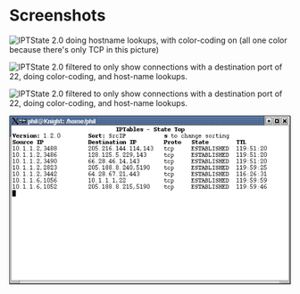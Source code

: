 # Screenshots

![IPTState 2.0 doing hostname lookups, with color-coding on (all one color
because there's only TCP in this
picture)](screenshots/iptstate-2.0-lookup-ss.png)

![IPTState 2.0 filtered to only show connections with a destination port of 22,
doing color-coding, and host-name
lookups.](screenshots/iptstate-2.0-filter-ss.png)

![IPTState 2.0 filtered to only show connections with a destination port of 22,
doing color-coding, and host-name
lookups.](screenshots/iptstate-2.0-help-ss.png)

![Original IPTState 1.2.0 screenshot](screenshots/iptstate-ss-old.png)
